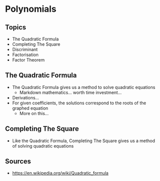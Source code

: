 # Polynomials

## Topics
- The Quadratic Formula
- Completing The Square
- Discriminant
- Factorisation
- Factor Theorem

## The Quadratic Formula
- The Quadratic Formula gives us a method to solve quadratic equations
  - Markdown mathematics... worth time investment...
- Derivations...
- For given coefficients, the solutions correspond to the roots of the graphed equation
  - More on this...

## Completing The Square
- Like the Quadratic Formula, Completing The Square gives us a method of solving quadratic equations


## Sources
- https://en.wikipedia.org/wiki/Quadratic_formula
